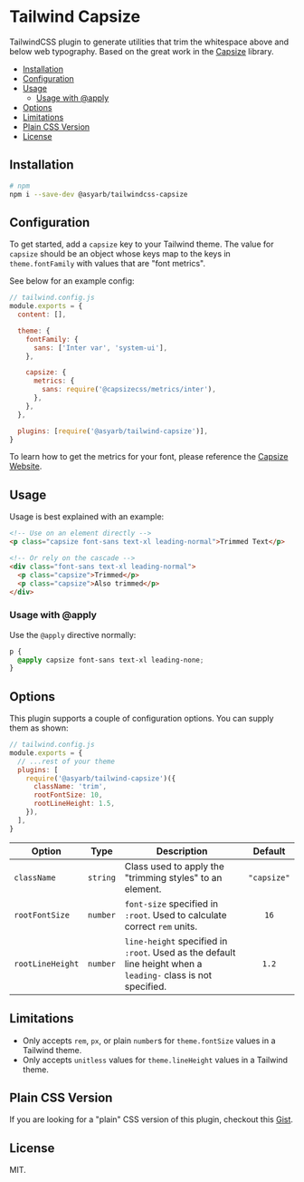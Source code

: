# Tailwind Capsize <!-- omit in toc -->

TailwindCSS plugin to generate utilities that trim the whitespace above and
below web typography. Based on the great work in the
[Capsize](https://github.com/seek-oss/capsize) library.

- [Installation](#installation)
- [Configuration](#configuration)
- [Usage](#usage)
  - [Usage with @apply](#usage-with-apply)
- [Options](#options)
- [Limitations](#limitations)
- [Plain CSS Version](#plain-css-version)
- [License](#license)

## Installation

```bash
# npm
npm i --save-dev @asyarb/tailwindcss-capsize
```

## Configuration

To get started, add a `capsize` key to your Tailwind theme. The value for
`capsize` should be an object whose keys map to the keys in `theme.fontFamily`
with values that are "font metrics".

See below for an example config:

```js
// tailwind.config.js
module.exports = {
  content: [],

  theme: {
    fontFamily: {
      sans: ['Inter var', 'system-ui'],
    },

    capsize: {
      metrics: {
        sans: require('@capsizecss/metrics/inter'),
      },
    },
  },

  plugins: [require('@asyarb/tailwind-capsize')],
}
```

To learn how to get the metrics for your font, please reference the
[Capsize Website](https://seek-oss.github.io/capsize/).

## Usage

Usage is best explained with an example:

```html
<!-- Use on an element directly -->
<p class="capsize font-sans text-xl leading-normal">Trimmed Text</p>

<!-- Or rely on the cascade -->
<div class="font-sans text-xl leading-normal">
  <p class="capsize">Trimmed</p>
  <p class="capsize">Also trimmed</p>
</div>
```

### Usage with @apply

Use the `@apply` directive normally:

```css
p {
  @apply capsize font-sans text-xl leading-none;
}
```

## Options

This plugin supports a couple of configuration options. You can supply them as
shown:

```js
// tailwind.config.js
module.exports = {
  // ...rest of your theme
  plugins: [
    require('@asyarb/tailwind-capsize')({
      className: 'trim',
      rootFontSize: 10,
      rootLineHeight: 1.5,
    }),
  ],
}
```

| **Option**       | **Type** | **Description**                                                                                               | **Default** |
| ---------------- | :------: | ------------------------------------------------------------------------------------------------------------- | :---------: |
| `className`      | `string` | Class used to apply the "trimming styles" to an element.                                                      | `"capsize"` |
| `rootFontSize`   | `number` | `font-size` specified in `:root`. Used to calculate correct `rem` units.                                      |    `16`     |
| `rootLineHeight` | `number` | `line-height` specified in `:root`. Used as the default line height when a `leading-` class is not specified. |    `1.2`    |

## Limitations

- Only accepts `rem`, `px`, or plain `number`s for `theme.fontSize` values in a
  Tailwind theme.
- Only accepts `unitless` values for `theme.lineHeight` values in a Tailwind
  theme.

## Plain CSS Version

If you are looking for a "plain" CSS version of this plugin, checkout this
[Gist](https://gist.github.com/asyarb/ec0bb47ebe31f4953e3b31eedee6058f).

## License

MIT.
